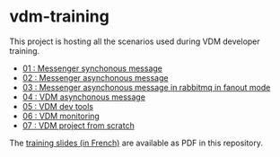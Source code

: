 # vdm-training

This project is hosting all the scenarios used during VDM developer training.

* [01 : Messenger synchonous message](./01_messenger_sync)
* [02 : Messenger asynchonous message](./02_messenger_async)
* [03 : Messenger asynchonous message in rabbitmq in fanout mode](./03_messenger_rabbitmq_fanout)
* [04 : VDM asynchonous message](./04_vdm_async)
* [05 : VDM dev tools](./05_vdm_dev_tools)
* [06 : VDM monitoring](./06_vdm_monitoring)
* [07 : VDM project from scratch](./07_vdm_new_project)

The [training slides (in French)](./VDM%20-%20Formation%20Developpeur.pdf) are available as PDF in this repository.